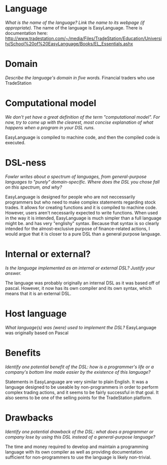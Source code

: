 # Language
_What is the name of the language? Link the name to its webpage 
(if appropriate)._
The name of the language is EasyLanguage. There is documentation
here: http://www.tradestation.com/~/media/Files/TradeStation/Education/University/School%20of%20EasyLanguage/Books/EL_Essentials.ashx

# Domain
_Describe the language's domain in five words._
Financial traders who use TradeStation

# Computational model
_We don't yet have a great definition of the term "computational model". 
For now, try to come up with the clearest, most concise explanation of 
what happens when a program in your DSL runs._

EasyLanguage is compiled to machine code, and then the compiled code is 
executed. 

# DSL-ness
_Fowler writes about a spectrum of languages, from general-purpose languages to 
"purely" domain-specific. Where does the DSL you chose fall on this spectrum, 
and why?_ 

EasyLanguage is designed for people who are not neccessarily programmers but who 
need to make complex statements regarding stock trades. It allows for creating 
functions and it is compiled to machine code. However, users aren't necessarily
 expected to write functions. When used in the way it is intended, EasyLanguage 
 is much simpler than a full language might be. and has very "englishy" syntax. 
 Because that syntax is so clearly intended for the almost-exclusive purpose of 
 finance-related actions, I would argue that it is closer to a pure DSL than a 
 general purpose language.

# Internal or external?
_Is the language implemented as an internal or external DSL? 
Justify your answer._

The language was probably originally an internal DSL as it was based off of pascal.
 However, it now has its own compiler and its own syntax, which means that it is 
 an external DSL. 

# Host language
_What language(s) was (were) used to implement the DSL?_
EasyLanguage was originally based on Pascal

# Benefits
_Identify one potential benefit of the DSL: how is a programmer's life or a 
company's bottom line made easier by the existence of this language?_

Statements in EasyLanguage are very similar to plain English. It was a language
 designed to be useable by non-programmers in order to perform complex trading 
 actions, and it seems to be fairly successful in that goal. It also seems to 
 be one of the selling points for the TradeStation platform. 

# Drawbacks
_Identify one potential drawback of the DSL: what does a programmer or company 
lose by using this DSL instead of a general-purpose language?_

The time and money required to develop and maintain a programming language 
with its own compiler as well as providing documentation sufficient for 
non-programmers to use the language is likely non-trivial. 